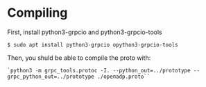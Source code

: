 # Compiling

First, install python3-grpcio and python3-grpcio-tools

```
$ sudo apt install python3-grpcio opython3-grpcio-tools
```

Then, you shuld be able to compile the proto with:

```
`python3 -m grpc_tools.protoc -I. --python_out=../prototype --grpc_python_out=../prototype ./openadp.proto``
```
